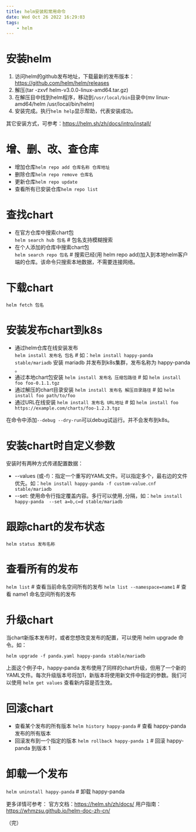 ```yaml
---
title: helm安装和常用命令
date: Wed Oct 26 2022 16:29:03
tags:
	- helm
---
```



# 安装helm

1. 访问helm的github发布地址，下载最新的发布版本：https://github.com/helm/helm/releases
2. 解压(tar -zxvf helm-v3.0.0-linux-amd64.tar.gz)
3. 在解压目中找到helm程序，移动到`/usr/local/bin`目录中(mv linux-amd64/helm /usr/local/bin/helm)
4. 安装完成。执行`helm help`显示帮助，代表安装成功。

其它安装方式，可参考：https://helm.sh/zh/docs/intro/install/

# 增、删、改、查仓库

- 增加仓库`helm repo add 仓库名称 仓库地址`
- 删除仓库`helm repo remove 仓库名`
- 更新仓库`helm repo update`
- 查看所有已安装仓库`helm repo list`

# 查找chart

- 在官方仓库中搜索chart包  
  `helm search hub 包名` # 包名支持模糊搜索
- 在个人添加的仓库中搜索chart包  
  `helm search repo 包名`  # 搜索已经(用 helm repo add)加入到本地helm客户端的仓库。该命令只搜索本地数据，不需要连接网络。
  
# 下载chart

`helm fetch 包名`  

# 安装发布chart到k8s

- 通过helm仓库在线安装发布  
  `helm install 发布名 包名` # 如：`helm install happy-panda stable/mariadb` 安装 mariadb 并发布到k8s集群，发布名称为 happy-panda 。
- 通过本地chart包安装
  `helm install 发布名 压缩包路径` # 如 `helm install foo foo-0.1.1.tgz`
- 通过解压的chart目录安装
  `helm install 发布名 解压目录路径` # 如 `helm install foo path/to/foo`
- 通过URL在线安装
  `helm install 发布名 URL地址` # 如 `helm install foo https://example.com/charts/foo-1.2.3.tgz`
  
在命令中添加`--debug --dry-run`可以debug试运行。并不会发布到k8s。 
  

# 安装chart时自定义参数

安装时有两种方式传递配置数据：
- --values (或-f)：指定一个重写的YAML文件。可以指定多个，最右边的文件优先。如：`helm install happy-panda -f custom-value.cnf stable/mariadb`
- --set: 使用命令行指定覆盖内容。多行可以使用`,`分隔，如：`helm install happy-panda  --set a=b,c=d stable/mariadb`

# 跟踪chart的发布状态

`helm status 发布名称`

# 查看所有的发布

`helm list` # 查看当前命名空间所有的发布
`helm list --namespace=name1` # 查看 name1 命名空间所有的发布

# 升级chart

当chart新版本发布时，或者您想改变发布的配置，可以使用 helm upgrade 命令。如：

`helm upgrade -f panda.yaml happy-panda stable/mariadb`  

上面这个例子中，happy-panda 发布使用了同样的chart升级，但用了一个新的YAML文件。每次升级版本号将加1，新版本将使用新文件中指定的参数。我们可以使用 `helm get values` 查看新内容是否生效。

# 回滚chart

- 查看某个发布的所有版本
  `helm history happy-panda` # 查看 happy-panda 发布的所有版本
- 回滚发布到一个指定的版本
  `helm rollback happy-panda 1` # 回滚 happy-panda 到版本 1
  
# 卸载一个发布

`helm uninstall happy-panda` # 卸载 happy-panda 

更多详情可参考：
官方文档：https://helm.sh/zh/docs/
用户指南：https://whmzsu.github.io/helm-doc-zh-cn/



（完）

